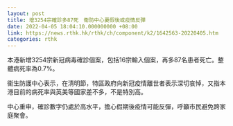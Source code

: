 ```yaml
---
layout: post
title: 增3254宗確診多87死　衞防中心憂假後或疫情反彈
date: 2022-04-05 18:04:10.000000000 +08:00
link: https://news.rthk.hk/rthk/ch/component/k2/1642563-20220405.htm
categories: rthk
---
```


本港新增3254宗新冠病毒確診個案，包括16宗輸入個案，再多87名患者死亡。整體病死率為0.7%。

衞生防護中心表示，在清明節，特區政府向新冠疫情離世者表示深切哀悼，又指本港目前的病死率與英美等國家差不多，不是特別高。

中心重申，確診數字仍處於高水平，擔心假期後疫情可能反彈，呼籲市民避免跨家庭聚會。
